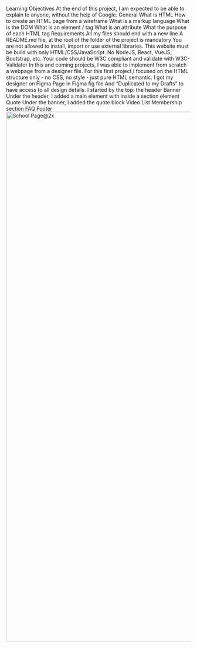 Learning Objectives
At the end of this project, I am expected to be able to explain to anyone, without the help of Google.
General
What is HTML
How to create an HTML page from a wireframe
What is a markup language
What is the DOM
What is an element / tag
What is an attribute
What the purpose of each HTML tag
Requirements
All my files should end with a new line
A README.md file, at the root of the folder of the project is mandatory
You are not allowed to install, import or use external libraries. This website must be build with only HTML/CSS/JavaScript. No NodeJS, React, VueJS, Bootstrap, etc.
Your code should be W3C compliant and validate with W3C-Validator
In this and coming projects, I was able to implement from scratch a webpage from a designer file.
For this first project,I focused on the HTML structure only - no CSS, no style - just pure HTML semantic.
I got my designer on Figma 
Page in Figma
fig file
And “Duplicated to my Drafts” to have access to all design details.
I started by the top: the header
Banner 
Under the header,  I added a main element with inside a section element
Quote
Under the banner, I added the quote block
Video List
Membership section
FAQ
Footer<img width="1440" alt="School Page@2x" src="https://github.com/StellaIbeh/alu-web-development/assets/116550946/08394004-0a38-43ca-b7ce-2b37b63e8c7a">

